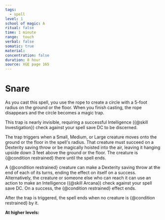 ```yaml
---
tags:
  - spell
level: 1
school of magic: A
ritual: false
time: 1 minute
range:  touch
verbal: false
somatic: true
material: 
concentration: false
duration: 8 hour
source: XGE page 165
---
```

# Snare
As you cast this spell, you use the rope to create a circle with a 5-foot radius on the ground or the floor. When you finish casting, the rope disappears and the circle becomes a magic trap.

This trap is nearly invisible, requiring a successful Intelligence ({@skill Investigation}) check against your spell save DC to be discerned.

The trap triggers when a Small, Medium, or Large creature moves onto the ground or the floor in the spell's radius. That creature must succeed on a Dexterity saving throw or be magically hoisted into the air, leaving it hanging upside down 3 feet above the ground or the floor. The creature is {@condition restrained} there until the spell ends.

A {@condition restrained} creature can make a Dexterity saving throw at the end of each of its turns, ending the effect on itself on a success. Alternatively, the creature or someone else who can reach it can use an action to make an Intelligence ({@skill Arcana}) check against your spell save DC. On a success, the {@condition restrained} effect ends.

After the trap is triggered, the spell ends when no creature is {@condition restrained} by it.

**At higher levels:** 